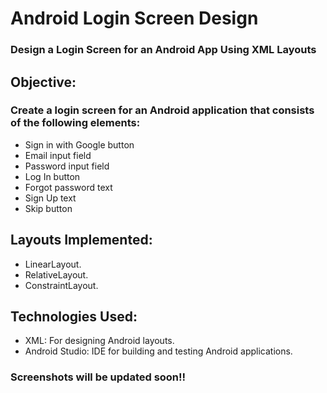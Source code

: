 # Android Login Screen Design
### Design a Login Screen for an Android App Using XML Layouts

## Objective:
### Create a login screen for an Android application that consists of the following elements:
- Sign in with Google button
- Email input field
- Password input field
- Log In button
- Forgot password text
- Sign Up text
- Skip button

## Layouts Implemented:
- LinearLayout.
- RelativeLayout.
- ConstraintLayout.

## Technologies Used:
- XML: For designing Android layouts.
- Android Studio: IDE for building and testing Android applications.


### **Screenshots will be updated soon!!**
